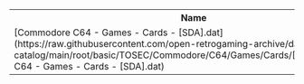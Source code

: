 <table>
<tr><th>Name</th><th>Size</th></tr>
<tr><td>
[Commodore C64 - Games - Cards - [SDA].dat](https://raw.githubusercontent.com/open-retrogaming-archive/dat-catalog/main/root/basic/TOSEC/Commodore/C64/Games/Cards/[SDA]/Commodore C64 - Games - Cards - [SDA].dat)
</td><td>790</td></tr>
</table>
